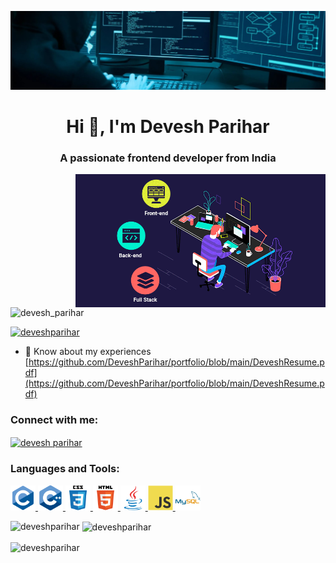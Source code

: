 ![logo](1698477736998.jfif)
<h1 align="center">Hi 👋, I'm Devesh Parihar</h1>
<h3 align="center">A passionate frontend developer from India</h3>

<img align="right" alt="coding" width="400" src="1677431973169.gif">

<p align="left"> <img src="https://www.techsolutioners.com/wp-content/uploads/2022/09/website-develop.gif" width="200"alt="devesh_parihar" /> </p>

<p align="left"> <a href="https://github.com/ryo-ma/github-profile-trophy"><img src="https://github-profile-trophy.vercel.app/?username=deveshparihar" alt="deveshparihar" /></a> </p>

- 📄 Know about my experiences [https://github.com/DeveshParihar/portfolio/blob/main/DeveshResume.pdf](https://github.com/DeveshParihar/portfolio/blob/main/DeveshResume.pdf)

<h3 align="left">Connect with me:</h3>
<p align="left">
<a href="https://linkedin.com/in/devesh parihar" target="blank"><img align="center" src="https://raw.githubusercontent.com/rahuldkjain/github-profile-readme-generator/master/src/images/icons/Social/linked-in-alt.svg" alt="devesh parihar" height="30" width="40" /></a>
</p>

<h3 align="left">Languages and Tools:</h3>
<p align="left"> <a href="https://www.cprogramming.com/" target="_blank" rel="noreferrer"> <img src="https://raw.githubusercontent.com/devicons/devicon/master/icons/c/c-original.svg" alt="c" width="40" height="40"/> </a> <a href="https://www.w3schools.com/cpp/" target="_blank" rel="noreferrer"> <img src="https://raw.githubusercontent.com/devicons/devicon/master/icons/cplusplus/cplusplus-original.svg" alt="cplusplus" width="40" height="40"/> </a> <a href="https://www.w3schools.com/css/" target="_blank" rel="noreferrer"> <img src="https://raw.githubusercontent.com/devicons/devicon/master/icons/css3/css3-original-wordmark.svg" alt="css3" width="40" height="40"/> </a> <a href="https://www.w3.org/html/" target="_blank" rel="noreferrer"> <img src="https://raw.githubusercontent.com/devicons/devicon/master/icons/html5/html5-original-wordmark.svg" alt="html5" width="40" height="40"/> </a> <a href="https://www.java.com" target="_blank" rel="noreferrer"> <img src="https://raw.githubusercontent.com/devicons/devicon/master/icons/java/java-original.svg" alt="java" width="40" height="40"/> </a> <a href="https://developer.mozilla.org/en-US/docs/Web/JavaScript" target="_blank" rel="noreferrer"> <img src="https://raw.githubusercontent.com/devicons/devicon/master/icons/javascript/javascript-original.svg" alt="javascript" width="40" height="40"/> </a> <a href="https://www.mysql.com/" target="_blank" rel="noreferrer"> <img src="https://raw.githubusercontent.com/devicons/devicon/master/icons/mysql/mysql-original-wordmark.svg" alt="mysql" width="40" height="40"/> </a> </p>

<p><img align="left" src="https://github-readme-stats.vercel.app/api/top-langs?username=deveshparihar&show_icons=true&locale=en&layout=compact" alt="deveshparihar" /></p>

<p>&nbsp;<img align="center" src="https://github-readme-stats.vercel.app/api?username=deveshparihar&show_icons=true&locale=en" alt="deveshparihar" /></p>

<p><img align="center" src="https://github-readme-streak-stats.herokuapp.com/?user=deveshparihar&" alt="deveshparihar" /></p>
